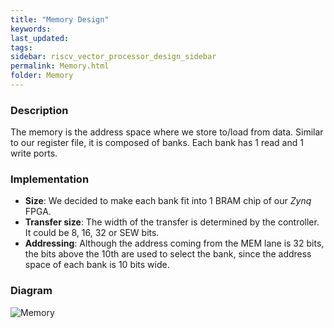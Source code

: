```yaml
---
title: "Memory Design"
keywords: 
last_updated: 
tags: 
sidebar: riscv_vector_processor_design_sidebar
permalink: Memory.html
folder: Memory
---
```


### Description

The memory is the address space where we store to/load from data. Similar to our register file, it is composed of banks. Each bank has 1 read and 1 write ports.

### Implementation

- **Size**: We decided to make each bank fit into 1 BRAM chip of our *Zynq* FPGA.
- **Transfer size**: The width of the transfer is determined by the controller. It could be 8, 16, 32 or SEW bits.
- **Addressing**: Although the address coming from the MEM lane is 32 bits, the bits above the 10th are used to select the bank, since the address space of each bank is 10 bits wide.

### Diagram

![Memory](C:\Users\Hade\Desktop\RISC-V-Documentation\images\Memory.png)